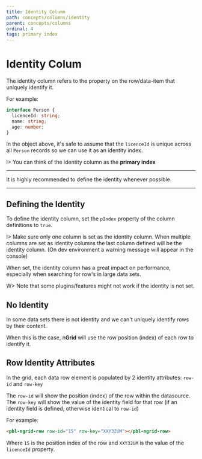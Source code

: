 ```yaml
---
title: Identity Column
path: concepts/columns/identity
parent: concepts/columns
ordinal: 4
tags: primary index
---
```

# Identity Colum

The identity column refers to the property on the row/data-item that uniquely identify it.

For example:

```typescript
interface Person {
  licenceId: string;
  name: string;
  age: number;
}
```

In the object above, it's safe to assume that the `licenceId` is unique across all `Person` records so we can use it
as an identity index.

I> You can think of the identity column as the **primary index**

---

It is highly recommended to define the identity whenever possible.

---

## Defining the Identity

To define the identity column, set the `pIndex` property of the column definitions to `true`.

I> Make sure only one column is set as the identity column. When multiple columns are set as identity columns the last
column defined will be the identity column. (On dev environment a warning message will appear in the console)

When set, the identity column has a great impact on performance, especially when searching for row's in large data sets.

W> Note that some plugins/features might not work if the identity is not set.

## No Identity

In some data sets there is not identity and we can't uniquely identify rows by their content.

When this is the case, n**Grid** will use the row position (index) of each row to identify it.

## Row Identity Attributes

In the grid, each data row element is populated by 2 identity attributes: `row-id` and `row-key`

The `row-id` will show the position (index) of the row within the datasource.  
The `row-key` will show the value of the identity field for that row (if an identity field is defined, otherwise identical to `row-id`)

For example:

```html
<pbl-ngrid-row row-id="15" row-key="XXY32UM"></pbl-ngrid-row>
```

Where `15` is the position index of the row and `XXY32UM` is the value of the `licenceId` property.

